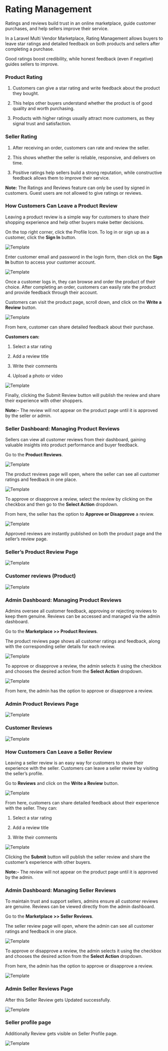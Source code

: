 # Rating Management

Ratings and reviews build trust in an online marketplace, guide customer purchases, and help sellers improve their service.

In a Laravel Multi Vendor Marketplace, Rating Management allows buyers to leave star ratings and detailed feedback on both products and sellers after completing a purchase.

Good ratings boost credibility, while honest feedback (even if negative) guides sellers to improve.

### Product Rating

1) Customers can give a star rating and write feedback about the product they bought.

2) This helps other buyers understand whether the product is of good quality and worth purchasing.

3) Products with higher ratings usually attract more customers, as they signal trust and satisfaction.

### Seller Rating

1) After receiving an order, customers can rate and review the seller.

2) This shows whether the seller is reliable, responsive, and delivers on time.

3) Positive ratings help sellers build a strong reputation, while constructive feedback allows them to improve their service.

**Note:** The Ratings and Reviews feature can only be used by signed in customers. Guest users are not allowed to give ratings or reviews. 

### How Customers Can Leave a Product Review

Leaving a product review is a simple way for customers to share their shopping experience and help other buyers make better decisions.

On the top right corner, click the Profile Icon. To log in or sign up as a customer, click the **Sign In** button.


![Template](../../assets/2.3.0/images/multi-vendor-marketplace/1.customer-login-signin-button.png)


Enter customer email and password in the login form, then click on the **Sign In** button to access your customer account.

![Template](../../assets/2.3.0/images/multi-vendor-marketplace/2-customer-email-pwd.png)


Once a customer logs in, they can browse and order the product of their choice. After completing an order, customers can easily rate the product and provide feedback through their account.

Customers can visit the product page, scroll down, and click on the **Write a Review** button.

![Template](../../assets/2.3.0/images/multi-vendor-marketplace/3-product-review.png)

From here, customer can share detailed feedback about their purchase.

**Customers can:**

1) Select a star rating

2) Add a review title

3) Write their comments

4) Upload a photo or video

![Template](../../assets/2.3.0/images/multi-vendor-marketplace/4-customer-product-submit.png)

Finally, clicking the Submit Review button will publish the review and share their experience with other shoppers.

**Note:-** The review will not appear on the product page until it is approved by the seller or admin.

### Seller Dashboard: Managing Product Reviews

Sellers can view all customer reviews from their dashboard, gaining valuable insights into product performance and buyer feedback.

Go to the **Product Reviews**.


![Template](../../assets/2.3.0/images/multi-vendor-marketplace/5-seller-dashboard-product-review.png)

The product reviews page will open, where the seller can see all customer ratings and feedback in one place.

![Template](../../assets/2.3.0/images/multi-vendor-marketplace/6-seller-product-review-pending-state.png)

To approve or disapprove a review, select the review by clicking on the checkbox and then go to the **Select Action** dropdown.

From here, the seller has the option to **Approve or Disapprove** a review. 

![Template](../../assets/2.3.0/images/multi-vendor-marketplace/7-seller-product-select-action.png)

Approved reviews are instantly published on both the product page and the seller’s review page.

### Seller’s Product Review Page

![Template](../../assets/2.3.0/images/multi-vendor-marketplace/8-product-review-approved-state-seller.png)

### Customer reviews (Product)

![Template](../../assets/2.3.0/images/multi-vendor-marketplace/9-customer-review-for-procuct-seller.png)

### Admin Dashboard: Managing Product Reviews

Admins oversee all customer feedback, approving or rejecting reviews to keep them genuine. Reviews can be accessed and managed via the admin dashboard.

Go to the **Marketplace >> Product Reviews**.

The product reviews page shows all customer ratings and feedback, along with the corresponding seller details for each review.

![Template](../../assets/2.3.0/images/multi-vendor-marketplace/10-admin-product-review-pending-state.png)


To approve or disapprove a review, the admin selects it using the checkbox and chooses the desired action from the **Select Action** dropdown.

![Template](../../assets/2.3.0/images/multi-vendor-marketplace/11-admin-select-action.png)

From here, the admin has the option to approve or disapprove a review.

### Admin Product Reviews Page

![Template](../../assets/2.3.0/images/multi-vendor-marketplace/12-admin-product-approved-state.png)

### Customer Reviews

![Template](../../assets/2.3.0/images/multi-vendor-marketplace/13-admin-customer-review.png)


### How Customers Can Leave a Seller Review 

Leaving a seller review is an easy way for customers to share their experience with the seller. Customers can leave a seller review by visiting the seller’s profile.

Go to **Reviews** and click on the **Write a Review** button.


![Template](../../assets/2.3.0/images/multi-vendor-marketplace/14-seller-profile-review.png)

From here, customers can share detailed feedback about their experience with the seller. They can:

1) Select a star rating

2) Add a review title

3) Write their comments

![Template](../../assets/2.3.0/images/multi-vendor-marketplace/15-seller-review-submit.png)

Clicking the **Submit** button will publish the seller review and share the customer’s experience with other buyers.

**Note:-** The review will not appear on the product page until it is approved by the admin.

### Admin Dashboard: Managing Seller Reviews

To maintain trust and support sellers, admins ensure all customer reviews are genuine. Reviews can be viewed directly from the admin dashboard.

Go to the **Marketplace >> Seller Reviews**.

The seller review page will open, where the admin can see all customer ratings and feedback in one place.

![Template](../../assets/2.3.0/images/multi-vendor-marketplace/16-admin-seller-reviews-pending-page.png)

To approve or disapprove a review, the admin selects it using the checkbox and chooses the desired action from the **Select Action** dropdown.

From here, the admin has the option to approve or disapprove a review.

![Template](../../assets/2.3.0/images/multi-vendor-marketplace/17-admin-seller-select-action.png)

### Admin Seller Reviews Page 

After this Seller Review gets Updated successfully. 

![Template](../../assets/2.3.0/images/multi-vendor-marketplace/18-admin-approved-seller-review.png)

### Seller profile page

Additionally Review gets visible on Seller Profile page.

![Template](../../assets/2.3.0/images/multi-vendor-marketplace/19-Seller-profile-review-page.png)
